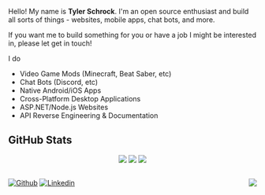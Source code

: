 Hello! My name is **Tyler Schrock**. I'm an open source enthusiast and build all sorts of things - websites, mobile apps, chat bots, and more.

If you want me to build something for you or have a job I might be interested in, please let get in touch!

I do
- Video Game Mods (Minecraft, Beat Saber, etc)
- Chat Bots (Discord, etc)
- Native Android/iOS Apps
- Cross-Platform Desktop Applications
- ASP.NET/Node.js Websites
- API Reverse Engineering & Documentation

## GitHub Stats

<p align="center">
    <img src="https://github-readme-stats.vercel.app/api?username=tschrock&count_private=true&show_icons=true&include_all_commits=true&line_height=25&icon_color=30a14f" />
    <img src="https://github-readme-streak-stats.herokuapp.com/?user=Tschrock" />
    <img src="https://github-readme-stats.vercel.app/api/top-langs/?username=tschrock&hide=java,c&layout=compact&langs_count=8&card_width=445" />
</p>

<h2></h2>

[![Github](https://img.shields.io/badge/-Github-000?style=for-the-badge&logo=Github&logoColor=white)](https://github.com/tschrock)
[![Linkedin](https://img.shields.io/badge/-LinkedIn-blue?style=for-the-badge&logo=Linkedin&logoColor=white)](https://www.linkedin.com/in/tschrock123/)
<a href="https://ko-fi.com/tschrock"><img align="right" src="https://img.shields.io/badge/-Buy%20me%20a%20coffee-F16061?style=for-the-badge&logo=Ko-fi&logoColor=white" /></a>
